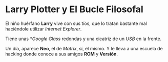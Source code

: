 # Larry Plotter y El Bucle Filosofal

El niño huérfano **Larry** vive con sus tíos, que lo tratan bastante mal haciéndole utilizar *Internet Explorer*.

Tiene unas **Google Glass* redondas y una cicatriz de un *USB* en la frente.

Un día, aparece **Neo**, el de *Matrix*, sí, el mismo. Y le lleva a una escuela de hacking donde conoce a sus amigos **ROM** y **Versión**.

